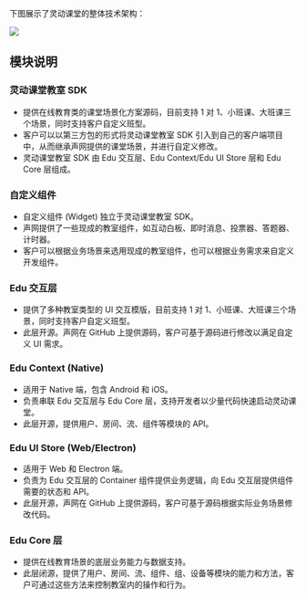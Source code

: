 

下图展示了灵动课堂的整体技术架构：

![](https://web-cdn.agora.io/docs-files/1647941211009)

## 模块说明

### 灵动课堂教室 SDK

-   提供在线教育类的课堂场景化方案源码，目前支持 1 对 1、小班课、大班课三个场景，同时支持客户自定义班型。
-   客户可以以第三方包的形式将灵动课堂教室 SDK 引入到自己的客户端项目中，从而继承声网提供的课堂场景，并进行自定义修改。
-   灵动课堂教室 SDK 由 Edu 交互层、Edu Context/Edu UI Store 层和 Edu Core 层组成。

### 自定义组件

-   自定义组件 (Widget) 独立于灵动课堂教室 SDK。
-   声网提供了一些现成的教室组件，如互动白板、即时消息、投票器、答题器、计时器。
-   客户可以根据业务场景来选用现成的教室组件，也可以根据业务需求来自定义开发组件。

### Edu 交互层

-   提供了多种教室类型的 UI 交互模版，目前支持 1 对 1、小班课、大班课三个场景，同时支持客户自定义班型。
-   此层开源。声网在 GitHub 上提供源码，客户可基于源码进行修改以满足自定义 UI 需求。

### Edu Context (Native)

-   适用于 Native 端，包含 Android 和 iOS。
-   负责串联 Edu 交互层与 Edu Core 层，支持开发者以少量代码快速启动灵动课堂。
-   此层开源，提供用户、房间、流、组件等模块的 API。

### Edu UI Store (Web/Electron)

-   适用于 Web 和 Electron 端。
-   负责为 Edu 交互层的 Container 组件提供业务逻辑，向 Edu 交互层提供组件需要的状态和 API。
-   此层开源，声网在 GitHub 上提供源码，客户可基于源码根据实际业务场景修改代码。

### Edu Core 层

-   提供在线教育场景的底层业务能力与数据支持。
-   此层闭源，提供了用户、房间、流、组件、组、设备等模块的能力和方法，客户可通过这些方法来控制教室内的操作和行为。
